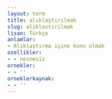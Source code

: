 ```yaml
---
layout: term
title: alıklaştırılmak
slug: aliklastirilmak
lisan: Türkçe
anlamlar:
- Alıklaştırma işine konu olmak
ozellikler:
- - nesnesiz
ornekler:
- - ''
orneklerkaynak:
- - ''
---
```


